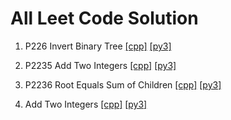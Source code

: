 # All Leet Code Solution

1. P226 Invert Binary Tree [[cpp]](https://github.com/mursalin117/Competitive-Programming/blob/master/Leet-Code/226_Invert_Binary_Tree.cpp) [[py3]](https://github.com/mursalin117/Competitive-Programming/blob/master/Leet-Code/226_Invert_Binary_Tree.py)
2. P2235 Add Two Integers [[cpp]](https://github.com/mursalin117/Competitive-Programming/blob/master/Leet-Code/2235_Add_Two_Integers.cpp) [[py3]](https://github.com/mursalin117/Competitive-Programming/blob/master/Leet-Code/2235_Add_Two_Integers.py)
3. P2236 Root Equals Sum of Children [[cpp]](https://github.com/mursalin117/Competitive-Programming/blob/master/Leet-Code/2236_Root_Equals_Sum_of_Children.cpp) [[py3]](https://github.com/mursalin117/Competitive-Programming/blob/master/Leet-Code/2236_Root_Equals_Sum_of_Children.py)







2237. Add Two Integers [[cpp]]() [[py3]]()